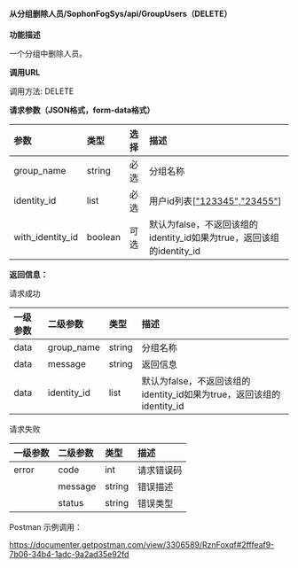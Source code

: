 #### 从分组删除人员/SophonFogSys/api/GroupUsers（DELETE）

**功能描述**

一个分组中删除人员。

**调用URL**

调用方法: DELETE

**请求参数（JSON格式，form-data格式）**

| 参数             | 类型    | 选择 | 描述                                                         |
| :--------------- | :------ | :--- | :----------------------------------------------------------- |
| group_name       | string  | 必选 | 分组名称                                                     |
| identity_id      | list    | 必选 | 用户id列表[["123345","23455"](https://info.bitmain.vip:8443/pages/createpage.action?spaceKey=AIBOX&title="123345"%2C"23455"&linkCreation=true&fromPageId=59841178)] |
| with_identity_id | boolean | 可选 | 默认为false，不返回该组的identity_id如果为true，返回该组的identity_id |

**返回信息：**

请求成功

| 一级参数 | 二级参数    | 类型   | 描述                                                         |
| :------- | :---------- | :----- | :----------------------------------------------------------- |
| data     | group_name  | string | 分组名称                                                     |
| data     | message     | string | 返回信息                                                     |
| data     | identity_id | list   | 默认为false，不返回该组的identity_id如果为true，返回该组的identity_id |

请求失败

| 一级参数 | 二级参数 | 类型   | 描述       |
| :------- | :------- | :----- | :--------- |
| error    | code     | int    | 请求错误码 |
|          | message  | string | 错误描述   |
|          | status   | string | 错误类型   |

Postman 示例调用：

https://documenter.getpostman.com/view/3306589/RznFoxqf#2fffeaf9-7b06-34b4-1adc-9a2ad35e92fd